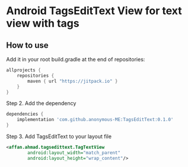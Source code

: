 # Android TagsEditText View for text view with tags

## How to use ##


Add it in your root build.gradle at the end of repositories:
```groovy
allprojects {
	repositories {
		maven { url "https://jitpack.io" }
	}
}
```
Step 2. Add the dependency
```groovy
dependencies {
	implementation 'com.github.anonymous-ME:TagsEditText:0.1.0'
}
```
Step 3. Add TagsEditText to your layout file
```xml
<affan.ahmad.tagsedittext.TagTextView
        android:layout_width="match_parent"
        android:layout_height="wrap_content"/>
```
